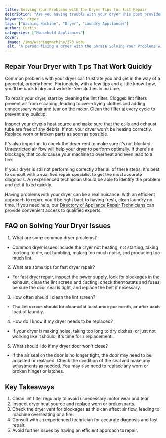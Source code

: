 ```yaml
---
title: Solving Your Problems with the Dryer Tips for Fast Repair
description: "Are you having trouble with your dryer This post provides simple tips to help fast track your dryer repair Find out how to repair common issues and get your dryer running again in no time"
keywords: dryer
tags: ["Washing Machine", "Dryer", "Laundry Appliances"]
author: Curtis
categories: ["Household Appliances"]
cover: 
 image: /img/washingmachine/373.webp
 alt: 'A person fixing a dryer with the phrase Solving Your Problems with the Dryer above it'
---
```

## Repair Your Dryer with Tips That Work Quickly
Common problems with your dryer can frustrate you and get in the way of a peaceful, orderly home. Fortunately, with a few tips and a little know-how, you'll be back in dry and wrinkle-free clothes in no time. 

To repair your dryer, start by cleaning the lint filter. Clogged lint filters prevent air from escaping, leading to over-drying clothes and adding unnecessary wear and tear on the motor. Clean the filter at every cycle to prevent any buildup. 

Inspect your dryer's heat source and make sure that the coils and exhaust tube are free of any debris. If not, your dryer won't be heating correctly. Replace worn or broken parts as soon as possible. 

It's also important to check the dryer vent to make sure it's not blocked. Unrestricted air flow will help your dryer to perform optimally. If there's a blockage, that could cause your machine to overheat and even lead to a fire.

If your dryer is still not performing correctly after all of these steps, it's best to consult with a qualified repair specialist to get the most accurate diagnosis. An experienced technician should be able to identify the problem and get it fixed quickly. 

Having problems with your dryer can be a real nuisance. With an efficient approach to repair, you'll be right back to having fresh, clean laundry no time. If you need help, our [Directory of Appliance Repair Technicians](./pages/appliance-repair-technicians) can provide convenient access to qualified experts.

## FAQ on Solving Your Dryer Issues 
1. What are some common dryer problems? 
 - Common dryer issues include the dryer not heating, not starting, taking too long to dry, not tumbling, making too much noise, and producing too much lint. 
2. What are some tips for fast dryer repair? 
 - For fast dryer repair, inspect the power supply, look for blockages in the exhaust, clean the lint screen and ducting, check thermostats and fuses, be sure the door seal is tight, and replace the belt if necessary. 
3. How often should I clean the lint screen? 
 - The lint screen should be cleaned at least once per month, or after each load of laundry. 
4. How do I know if my dryer needs to be replaced? 
 - If your dryer is making noise, taking too long to dry clothes, or just not working like it should, it's time for a replacement. 
5. What should I do if my dryer door won't close? 
 - If the air seal on the door is no longer tight, the door may need to be adjusted or replaced. Check the condition of the seal and make any adjustments as needed. You may also need to replace any worn or broken hinges or latches.

## Key Takeaways
1. Clean lint filter regularly to avoid unnecessary motor wear and tear.
2. Inspect dryer heat source and replace worn or broken parts.
3. Check the dryer vent for blockages as this can affect air flow, leading to machine overheating or a fire.
4. Consult with an experienced technician for accurate diagnosis and fast repair.
5. Avoid further issues by having an efficient approach to repair.
